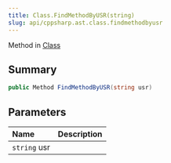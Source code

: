 ```yaml
---
title: Class.FindMethodByUSR(string)
slug: api/cppsharp.ast.class.findmethodbyusr
---
```

Method in [Class](/api/cppsharp/ast/class)

## Summary



```csharp
public Method FindMethodByUSR(string usr)
```

## Parameters

|Name|Description|
|:---|:---|
|`string` usr||

